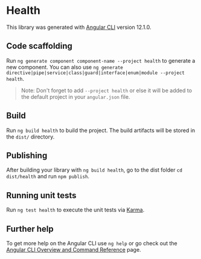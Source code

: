 # Health

This library was generated with [Angular CLI](https://github.com/angular/angular-cli) version 12.1.0.

## Code scaffolding

Run `ng generate component component-name --project health` to generate a new component. You can also use `ng generate directive|pipe|service|class|guard|interface|enum|module --project health`.
> Note: Don't forget to add `--project health` or else it will be added to the default project in your `angular.json` file. 

## Build

Run `ng build health` to build the project. The build artifacts will be stored in the `dist/` directory.

## Publishing

After building your library with `ng build health`, go to the dist folder `cd dist/health` and run `npm publish`.

## Running unit tests

Run `ng test health` to execute the unit tests via [Karma](https://karma-runner.github.io).

## Further help

To get more help on the Angular CLI use `ng help` or go check out the [Angular CLI Overview and Command Reference](https://angular.io/cli) page.
